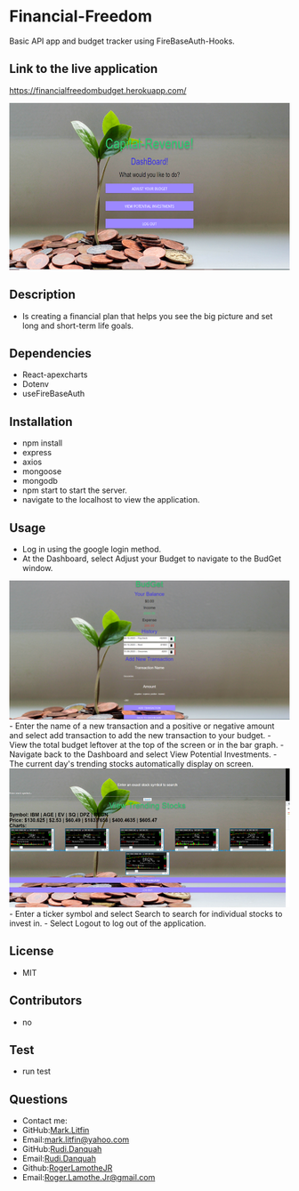 # Financial-Freedom
Basic API app and budget tracker using FireBaseAuth-Hooks.

## Link to the live application
https://financialfreedombudget.herokuapp.com/

<img src=financial_freedom1.PNG height="300">

## Description
- Is creating a financial plan that helps you see the big picture and set long and short-term life goals.

## Dependencies
- React-apexcharts
- Dotenv
- useFireBaseAuth

## Installation 
- npm install
- express
- axios
- mongoose
- mongodb
- npm start to start the server.
- navigate to the localhost to view the application.

## Usage 
- Log in using the google login method.
- At the Dashboard, select Adjust your Budget to navigate to the BudGet window.
<img src=financial_freedom3.PNG height="250">
- Enter the name of a new transaction and a positive or negative amount and select add transaction to add the new transaction to your budget.
- View the total budget leftover at the top of the screen or in the bar graph.
- Navigate back to the Dashboard and select View Potential Investments.
- The current day's trending stocks automatically display on screen.
<img src=financial_freedom2.PNG height="250">
- Enter a ticker symbol and select Search to search for individual stocks to invest in.
- Select Logout to log out of the application.

## License
- MIT

## Contributors
- no

## Test
- run test

## Questions
- Contact me:
- GitHub:[Mark.Litfin](https://github.com/mlitfin123)
- Email:[mark.litfin@yahoo.com](https://github.com/mlitfin123)
- GitHub:[Rudi.Danquah](https://github.com/rxd482)
- Email:[Rudi.Danquah](https://github.com/rxd482)
- Github:[RogerLamotheJR](https://github.com/RogerLamotheJR)
- Email:[Roger.Lamothe.Jr@gmail.com](https://github.com/RogerLamotheJR)
